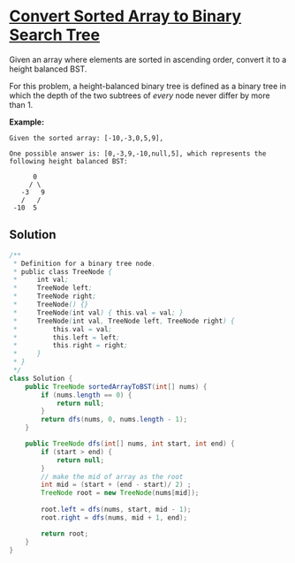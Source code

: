 # [Convert Sorted Array to Binary Search Tree](https://leetcode.com/problems/convert-sorted-array-to-binary-search-tree/)

Given an array where elements are sorted in ascending order, convert it to a height balanced BST.

For this problem, a height-balanced binary tree is defined as a binary tree in which the depth of the two subtrees of *every* node never differ by more than 1.

**Example:**

```
Given the sorted array: [-10,-3,0,5,9],

One possible answer is: [0,-3,9,-10,null,5], which represents the following height balanced BST:

      0
     / \
   -3   9
   /   /
 -10  5
```

## Solution

```java
/**
 * Definition for a binary tree node.
 * public class TreeNode {
 *     int val;
 *     TreeNode left;
 *     TreeNode right;
 *     TreeNode() {}
 *     TreeNode(int val) { this.val = val; }
 *     TreeNode(int val, TreeNode left, TreeNode right) {
 *         this.val = val;
 *         this.left = left;
 *         this.right = right;
 *     }
 * }
 */
class Solution {
    public TreeNode sortedArrayToBST(int[] nums) {
        if (nums.length == 0) {
            return null;
        }
        return dfs(nums, 0, nums.length - 1);
    }

    public TreeNode dfs(int[] nums, int start, int end) {
        if (start > end) {
            return null;
        }
        // make the mid of array as the root
        int mid = (start + (end - start)/ 2) ;
        TreeNode root = new TreeNode(nums[mid]);
        
        root.left = dfs(nums, start, mid - 1);
        root.right = dfs(nums, mid + 1, end);

        return root;
    }
}
```


